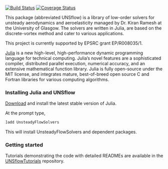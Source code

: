 [![Build Status](https://travis-ci.com/KiranUofG/UNSflow.jl.svg?branch=master)](https://travis-ci.com/KiranUofG/UnsteadyFlowSolvers.jl)
[![Coverage Status](https://coveralls.io/repos/github/KiranUofG/UnsteadyFlowSolvers.jl/badge.svg?branch=master)](https://coveralls.io/github/KiranUofG/UnsteadyFlowSolvers.jl?branch=master)

This package (abbreviated UNSflow) is a library of low-order solvers for unsteady aerodynamics
and aeroelasticity managed by Dr. Kiran Ramesh at the University of Glasgow. The solvers
are written in Julia, are based on the discrete-vortex method and cater to various
applications.

This project is currently supported by EPSRC grant EP/R008035/1.

[Julia](http://julialang.org) is a new high-level, high-performance dynamic programming
language for technical computing. Julia’s novel features are a
sophisticated compiler, distributed parallel execution, numerical
accuracy, and an extensive mathematical function library. Julia is
fully open-source under the MIT license, and integrates mature,
best-of-breed open source C and Fortran libraries for various
computing algorithms.

### Installing Julia and UNSflow
[Download](http://julialang.org/downloads/) and install the latest stable version of Julia.

At the prompt type, 
```julia
]add UnsteadyFlowSolvers
```
This will install UnsteadyFlowSolvers and dependent packages.

### Getting started
Tutorials demonstrating the code with detailed READMEs are available in the [UNSflowTutorials](https://github.com/KiranUofG/UNSflowTutorials) repository. 


